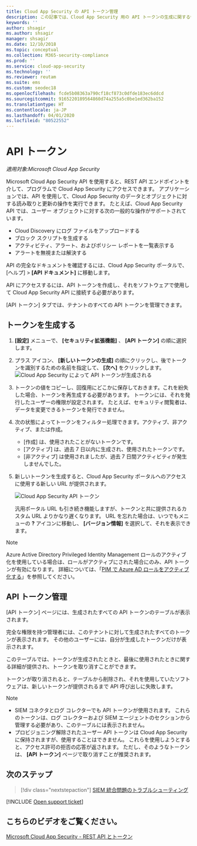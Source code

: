 ```yaml
---
title: Cloud App Security の API トークン管理
description: この記事では、Cloud App Security 用の API トークンの生成に関する情報を提供します。
keywords: ''
author: shsagir
ms.author: shsagir
manager: shsagir
ms.date: 12/10/2018
ms.topic: conceptual
ms.collection: M365-security-compliance
ms.prod: ''
ms.service: cloud-app-security
ms.technology: ''
ms.reviewer: reutam
ms.suite: ems
ms.custom: seodec18
ms.openlocfilehash: fcde5b08363a790cf18cf873c0dfde183ec6ddcd
ms.sourcegitcommit: 9165220189564860d74a255a5c0be1ed362ba152
ms.translationtype: HT
ms.contentlocale: ja-JP
ms.lasthandoff: 04/01/2020
ms.locfileid: "80522552"
---
```

# <a name="api-tokens"></a>API トークン

*適用対象:Microsoft Cloud App Security*

Microsoft Cloud App Security API を使用すると、REST API エンドポイントを介して、プログラムで Cloud App Security にアクセスできます。 アプリケーションでは、API を使用して、Cloud App Security のデータとオブジェクトに対する読み取りと更新の操作を実行できます。 たとえば、Cloud App Security API では、ユーザー オブジェクトに対する次の一般的な操作がサポートされています。

- Cloud Discovery にログ ファイルをアップロードする
- ブロック スクリプトを生成する
- アクティビティ、アラート、およびポリシー レポートを一覧表示する
- アラートを無視または解決する

API の完全なドキュメントを確認するには、Cloud App Security ポータルで、[ヘルプ] > **[API ドキュメント]** に移動します。

API にアクセスするには、API トークンを作成し、それをソフトウェアで使用して Cloud App Security API に接続する必要があります。

[API トークン] タブでは、テナントのすべての API トークンを管理できます。

## <a name="generate-a-token"></a>トークンを生成する

1. **[設定]** メニューで、 **[セキュリティ拡張機能]** 、 **[API トークン]** の順に選択します。

2. プラス アイコン、 **[新しいトークンの生成]** の順にクリックし、後でトークンを識別するための名前を指定して、 **[次へ]** をクリックします。
  ![Cloud App Security によって API トークンが生成される](media/api-token-gen.png)

3. トークンの値をコピーし、回復用にどこかに保存しておきます。これを紛失した場合、トークンを再生成する必要があります。 トークンには、それを発行したユーザーの権限が設定されます。 たとえば、セキュリティ閲覧者は、データを変更できるトークンを発行できません。

4. 次の状態によってトークンをフィルター処理できます。アクティブ、非アクティブ、または作成。

    - [作成] は、使用されたことがないトークンです。
    - [アクティブ] は、過去 7 日以内に生成され、使用されたトークンです。
    - [非アクティブ] は使用されましたが、過去 7 日間アクティビティが発生しませんでした。

5. 新しいトークンを生成すると、Cloud App Security ポータルへのアクセスに使用する新しい URL が提供されます。

    ![Cloud App Security API トークン](media/generate-api-token.png)

    汎用ポータル URL も引き続き機能しますが、トークンと共に提供されるカスタム URL よりかなり遅くなります。 URL を忘れた場合は、いつでもメニューの **?** アイコンに移動し、 **[バージョン情報]** を選択して、それを表示できます。

> [!NOTE]
> Azure Active Directory Privileged Identity Management ロールのアクティブ化を使用している場合は、ロールがアクティブにされた場合にのみ、API トークンが有効になります。 詳細については、「[PIM で Azure AD ロールをアクティブ化する](https://docs.microsoft.com/azure/active-directory/privileged-identity-management/pim-how-to-activate-role)」を参照してください。

## <a name="api-token-management"></a>API トークン管理

[API トークン] ページには、生成されたすべての API トークンのテーブルが表示されます。

完全な権限を持つ管理者には、このテナントに対して生成されたすべてのトークンが表示されます。 その他のユーザーには、自分が生成したトークンだけが表示されます。

このテーブルでは、トークンが生成されたときと、最後に使用されたときに関する詳細が提供され、トークンを取り消すことができます。

トークンが取り消されると、テーブルから削除され、それを使用していたソフトウェアは、新しいトークンが提供されるまで API 呼び出しに失敗します。

> [!NOTE]
>
> - SIEM コネクタとログ コレクターでも API トークンが使用されます。 これらのトークンは、ログ コレクターおよび SIEM エージェントのセクションから管理する必要があり、このテーブルには表示されません。
> - プロビジョニング解除されたユーザー API トークンは Cloud App Security に保持されますが、使用することはできません。 これらを使用しようとすると、アクセス許可の拒否の応答が返されます。 ただし、そのようなトークンは、 **[API トークン]** ページで取り消すことが推奨されます。

## <a name="next-steps"></a>次のステップ

> [!div class="nextstepaction"]
> [SIEM 統合問題のトラブルシューティング](troubleshooting-siem.md)

[!INCLUDE [Open support ticket](includes/support.md)]

## <a name="check-out-this-video"></a>こちらのビデオをご覧ください。

[Microsoft Cloud App Security - REST API とトークン](https://channel9.msdn.com/Shows/Microsoft-Security/Microsoft-Cloud-App-Security--REST-APIs-and-Tokens)
